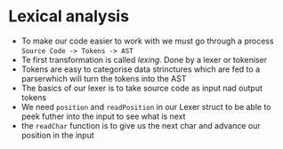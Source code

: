 # Lexical analysis

- To make our code easier to work with we must go through a process `Source Code -> Tokens -> AST`
- Te first transformation is called _lexing_. Done by a lexer or tokeniser
- Tokens are easy to categorise data strinctures which are fed to a parserwhich will turn the tokens into the AST
- The basics of our lexer is to take source code as input nad output tokens
- We need `position` and `readPosition` in our Lexer struct to be able to peek futher into the input to see what is next
- the `readChar` function is to give us the next char and advance our position in the input
